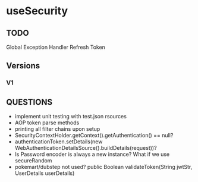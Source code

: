 # useSecurity
## TODO
Global Exception Handler
Refresh Token

## Versions
### V1


## QUESTIONS
- implement unit testing with test.json rsources
- AOP token parse methods
- printing all filter chains upon setup
- SecurityContextHolder.getContext().getAuthentication() == null?
- authenticationToken.setDetails(new WebAuthenticationDetailsSource().buildDetails(request))?
- Is Password encoder is always a new instance? What if we use secureRandom
- pokemart/dubstep not used? public Boolean validateToken(String jwtStr, UserDetails userDetails)